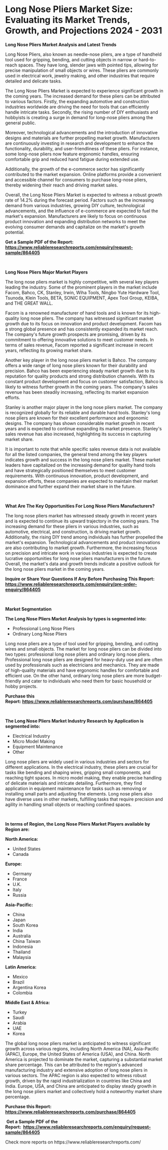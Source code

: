 <p><h1>Long Nose Pliers Market Size: Evaluating its Market Trends, Growth, and Projections 2024 - 2031</h1></p><p><strong>Long Nose Pliers Market Analysis and Latest Trends</strong></p>
<p><p>Long Nose Pliers, also known as needle-nose pliers, are a type of handheld tool used for gripping, bending, and cutting objects in narrow or hard-to-reach spaces. They have long, slender jaws with pointed tips, allowing for precise manipulation of small objects or wires. These pliers are commonly used in electrical work, jewelry making, and other industries that require detailed and delicate tasks.</p><p>The Long Nose Pliers Market is expected to experience significant growth in the coming years. The increased demand for these pliers can be attributed to various factors. Firstly, the expanding automotive and construction industries worldwide are driving the need for tools that can efficiently handle intricate tasks. Secondly, the rising number of DIY enthusiasts and hobbyists is creating a surge in demand for long-nose pliers among the general public.</p><p>Moreover, technological advancements and the introduction of innovative designs and materials are further propelling market growth. Manufacturers are continuously investing in research and development to enhance the functionality, durability, and user-friendliness of these pliers. For instance, some long-nose pliers now feature ergonomic handles, ensuring comfortable grip and reduced hand fatigue during extended use.</p><p>Additionally, the growth of the e-commerce sector has significantly contributed to the market expansion. Online platforms provide a convenient and accessible channel for consumers to purchase long-nose pliers, thereby widening their reach and driving market sales.</p><p>Overall, the Long Nose Pliers Market is expected to witness a robust growth rate of 14.2% during the forecast period. Factors such as the increasing demand from various industries, growing DIY culture, technological advancements, and the influence of e-commerce are expected to fuel the market's expansion. Manufacturers are likely to focus on continuous product innovation and expanding distribution networks to meet the evolving consumer demands and capitalize on the market's growth potential.</p></p>
<p><strong>Get a Sample PDF of the Report:&nbsp; <a href="https://www.reliableresearchreports.com/enquiry/request-sample/864405">https://www.reliableresearchreports.com/enquiry/request-sample/864405</a></strong></p>
<p>&nbsp;</p>
<p><strong>Long Nose Pliers Major Market Players</strong></p>
<p><p>The long nose pliers market is highly competitive, with several key players leading the industry. Some of the prominent players in the market include Facom, Bahco, CK, Stanley, Irwin, Wiha Tools, Ningbo Yute Hardware Tool, Tsunoda, Klein Tools, BETA, SONIC EQUIPMENT, Apex Tool Group, KEIBA, and THE GREAT WALL.</p><p>Facom is a renowned manufacturer of hand tools and is known for its high-quality long nose pliers. The company has witnessed significant market growth due to its focus on innovation and product development. Facom has a strong global presence and has consistently expanded its market reach. The company's future growth prospects are promising, driven by its commitment to offering innovative solutions to meet customer needs. In terms of sales revenue, Facom reported a significant increase in recent years, reflecting its growing market share.</p><p>Another key player in the long nose pliers market is Bahco. The company offers a wide range of long nose pliers known for their durability and precision. Bahco has been experiencing steady market growth due to its reputation for quality products and strong distribution channels. With its constant product development and focus on customer satisfaction, Bahco is likely to witness further growth in the coming years. The company's sales revenue has been steadily increasing, reflecting its market expansion efforts.</p><p>Stanley is another major player in the long nose pliers market. The company is recognized globally for its reliable and durable hand tools. Stanley's long nose pliers are known for their excellent performance and ergonomic designs. The company has shown considerable market growth in recent years and is expected to continue expanding its market presence. Stanley's sales revenue has also increased, highlighting its success in capturing market share.</p><p>It is important to note that while specific sales revenue data is not available for all the listed companies, the general trend among the key players indicates growth and success in the long nose pliers market. These market leaders have capitalized on the increasing demand for quality hand tools and have strategically positioned themselves to meet customer requirements. With continuous innovation, product development, and expansion efforts, these companies are expected to maintain their market dominance and further expand their market share in the future.</p></p>
<p>&nbsp;</p>
<p><strong>What Are The Key Opportunities For Long Nose Pliers Manufacturers?</strong></p>
<p><p>The long nose pliers market has witnessed steady growth in recent years and is expected to continue its upward trajectory in the coming years. The increasing demand for these pliers in various industries, such as automotive, electrical, and construction, is driving market growth. Additionally, the rising DIY trend among individuals has further propelled the market's expansion. Technological advancements and product innovations are also contributing to market growth. Furthermore, the increasing focus on precision and intricate work in various industries is expected to create lucrative opportunities for long nose pliers manufacturers in the future. Overall, the market's data and growth trends indicate a positive outlook for the long nose pliers market in the coming years.</p></p>
<p><strong>Inquire or Share Your Questions If Any Before Purchasing This Report: <a href="https://www.reliableresearchreports.com/enquiry/pre-order-enquiry/864405">https://www.reliableresearchreports.com/enquiry/pre-order-enquiry/864405</a></strong></p>
<p>&nbsp;</p>
<p><strong>Market Segmentation</strong></p>
<p><strong>The Long Nose Pliers Market Analysis by types is segmented into:</strong></p>
<p><ul><li>Professional Long Nose Pliers</li><li>Ordinary Long Nose Pliers</li></ul></p>
<p><p>Long nose pliers are a type of tool used for gripping, bending, and cutting wires and small objects. The market for long nose pliers can be divided into two types: professional long nose pliers and ordinary long nose pliers. Professional long nose pliers are designed for heavy-duty use and are often used by professionals such as electricians and mechanics. They are made of high-quality materials and have ergonomic handles for comfortable and efficient use. On the other hand, ordinary long nose pliers are more budget-friendly and cater to individuals who need them for basic household or hobby projects.</p></p>
<p><strong>Purchase this Report:&nbsp;<a href="https://www.reliableresearchreports.com/purchase/864405">https://www.reliableresearchreports.com/purchase/864405</a></strong></p>
<p>&nbsp;</p>
<p><strong>The Long Nose Pliers Market Industry Research by Application is segmented into:</strong></p>
<p><ul><li>Electrical Industry</li><li>Micro Model Making</li><li>Equipment Maintenance</li><li>Other</li></ul></p>
<p><p>Long nose pliers are widely used in various industries and sectors for different applications. In the electrical industry, these pliers are crucial for tasks like bending and shaping wires, gripping small components, and reaching tight spaces. In micro model making, they enable precise handling of delicate materials and intricate detailing. Furthermore, they find application in equipment maintenance for tasks such as removing or installing small parts and adjusting fine elements. Long nose pliers also have diverse uses in other markets, fulfilling tasks that require precision and agility in handling small objects or reaching confined spaces.</p></p>
<p>&nbsp;</p>
<p><strong>In terms of Region, the Long Nose Pliers Market Players available by Region are:</strong></p>
<p>
    <p> <strong> North America: </strong>
        <ul>
            <li>United States</li>
            <li>Canada</li>
        </ul>
        </p> 
    <p> <strong> Europe: </strong>
        <ul>
            <li>Germany</li>
            <li>France</li>
            <li>U.K.</li>
            <li>Italy</li>
            <li>Russia</li>
        </ul>
        </p> 
    <p> <strong> Asia-Pacific: </strong>
        <ul>
            <li>China</li>
            <li>Japan</li>
            <li>South Korea</li>
            <li>India</li>
            <li>Australia</li>
            <li>China Taiwan</li>
            <li>Indonesia</li>
            <li>Thailand</li>
            <li>Malaysia</li>
        </ul>
        </p> 
    <p> <strong> Latin America: </strong>
        <ul>
            <li>Mexico</li>
            <li>Brazil</li>
            <li>Argentina Korea</li>
            <li>Colombia</li>
        </ul>
        </p> 
    <p> <strong> Middle East & Africa: </strong>
        <ul>
            <li>Turkey</li>
            <li>Saudi</li>
            <li>Arabia</li>
            <li>UAE</li>
            <li>Korea</li>
        </ul>
    </p>
    </p>
<p><p>The global long nose pliers market is anticipated to witness significant growth across various regions, including North America (NA), Asia-Pacific (APAC), Europe, the United States of America (USA), and China. North America is projected to dominate the market, capturing a substantial market share percentage. This can be attributed to the region's advanced manufacturing industry and extensive adoption of long nose pliers in various sectors. The APAC region is also expected to witness robust growth, driven by the rapid industrialization in countries like China and India. Europe, USA, and China are anticipated to display steady growth in the long nose pliers market and collectively hold a noteworthy market share percentage.</p></p>
<p><strong>Purchase this Report: <a href="https://www.reliableresearchreports.com/purchase/864405">https://www.reliableresearchreports.com/purchase/864405</a></strong></p>
<p>&nbsp;<strong>Get a Sample PDF of the Report:&nbsp;&nbsp;<a href="https://www.reliableresearchreports.com/enquiry/request-sample/864405">https://www.reliableresearchreports.com/enquiry/request-sample/864405</a></strong></p>
<p><strong></strong></p>
<p>Check more reports on https://www.reliableresearchreports.com/</p>